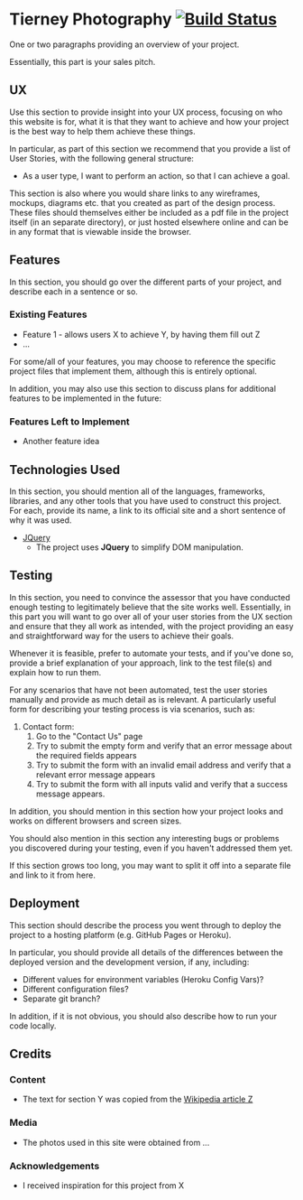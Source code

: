 # Tierney Photography [![Build Status](https://travis-ci.org/Cobonkoi/tierney-photography.svg?branch=master)](https://travis-ci.org/Cobonkoi/tierney-photography)

One or two paragraphs providing an overview of your project.

Essentially, this part is your sales pitch.
 
## UX
 
Use this section to provide insight into your UX process, focusing on who this website is for, what it is that they want to achieve and how your project is the best way to help them achieve these things.

In particular, as part of this section we recommend that you provide a list of User Stories, with the following general structure:
- As a user type, I want to perform an action, so that I can achieve a goal.

This section is also where you would share links to any wireframes, mockups, diagrams etc. that you created as part of the design process. These files should themselves either be included as a pdf file in the project itself (in an separate directory), or just hosted elsewhere online and can be in any format that is viewable inside the browser.

## Features

In this section, you should go over the different parts of your project, and describe each in a sentence or so.
 
### Existing Features
- Feature 1 - allows users X to achieve Y, by having them fill out Z
- ...

For some/all of your features, you may choose to reference the specific project files that implement them, although this is entirely optional.

In addition, you may also use this section to discuss plans for additional features to be implemented in the future:

### Features Left to Implement
- Another feature idea

## Technologies Used

In this section, you should mention all of the languages, frameworks, libraries, and any other tools that you have used to construct this project. For each, provide its name, a link to its official site and a short sentence of why it was used.

- [JQuery](https://jquery.com)
    - The project uses **JQuery** to simplify DOM manipulation.


## Testing

In this section, you need to convince the assessor that you have conducted enough testing to legitimately believe that the site works well. Essentially, in this part you will want to go over all of your user stories from the UX section and ensure that they all work as intended, with the project providing an easy and straightforward way for the users to achieve their goals.

Whenever it is feasible, prefer to automate your tests, and if you've done so, provide a brief explanation of your approach, link to the test file(s) and explain how to run them.

For any scenarios that have not been automated, test the user stories manually and provide as much detail as is relevant. A particularly useful form for describing your testing process is via scenarios, such as:

1. Contact form:
    1. Go to the "Contact Us" page
    2. Try to submit the empty form and verify that an error message about the required fields appears
    3. Try to submit the form with an invalid email address and verify that a relevant error message appears
    4. Try to submit the form with all inputs valid and verify that a success message appears.

In addition, you should mention in this section how your project looks and works on different browsers and screen sizes.

You should also mention in this section any interesting bugs or problems you discovered during your testing, even if you haven't addressed them yet.

If this section grows too long, you may want to split it off into a separate file and link to it from here.

## Deployment

This section should describe the process you went through to deploy the project to a hosting platform (e.g. GitHub Pages or Heroku).

In particular, you should provide all details of the differences between the deployed version and the development version, if any, including:
- Different values for environment variables (Heroku Config Vars)?
- Different configuration files?
- Separate git branch?

In addition, if it is not obvious, you should also describe how to run your code locally.


## Credits

### Content
- The text for section Y was copied from the [Wikipedia article Z](https://en.wikipedia.org/wiki/Z)

### Media
- The photos used in this site were obtained from ...

### Acknowledgements

- I received inspiration for this project from X